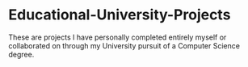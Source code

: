 # Educational-University-Projects
These are projects I have personally completed entirely myself or collaborated on through my University pursuit of a Computer Science degree.
